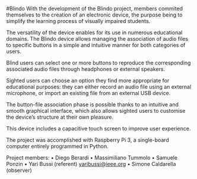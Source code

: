 #Blindo
With the development of the Blindo project, members commited themselves to the creation of an electronic device, the purpose being to simplify the learning process of visually impaired students.

The versatility of the device enables for its use in numerous educational domains.
The Blindo device allows managing the association of audio files to specific buttons in a simple and intuitive manner for both categories of users.

Blind users can select one or more buttons to reproduce the corresponding associated audio files through headphones or external speakers.

Sighted users can choose an option they find more appropriate for educational purposes: they can either record an audio file using an external microphone, or import an existing file from an external USB device.

The button-file association phase is possible thanks to an intuitive and smooth graphical interface, which also allows sighted users to customise the device’s structure at their own pleasure.

This device includes a capacitive touch screen to improve user experience.

The project was accomplished with Raspberry Pi 3, a single-board computer entirely programmed in Python.

Project members:
•	Diego Berardi
•	Massimiliano Tummolo
•	Samuele Ponzin
•	Yari Bussi (referent) yaribussi@ieee.org
•	Simone Caldarella (observer)
